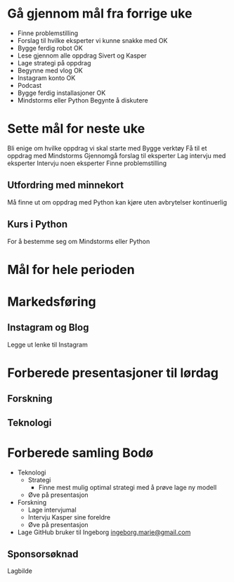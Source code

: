 
# Gå gjennom mål fra forrige uke
- Finne problemstilling
- Forslag til hvilke eksperter vi kunne snakke med OK
- Bygge ferdig robot OK
- Lese gjennom alle oppdrag
Sivert og Kasper
- Lage strategi på oppdrag
- Begynne med vlog OK
- Instagram konto OK
- Podcast
- Bygge ferdig installasjoner OK
- Mindstorms eller Python
Begynte å diskutere


# Sette mål for neste uke
Bli enige om hvilke oppdrag vi skal starte med
Bygge verktøy
Få til et oppdrag med Mindstorms
Gjennomgå forslag til eksperter
Lag intervju med eksperter
Intervju noen eksperter
Finne problemstilling

## Utfordring med minnekort
Må finne ut om oppdrag med Python kan kjøre uten avbrytelser kontinuerlig

## Kurs i Python
For å bestemme seg om Mindstorms eller Python

# Mål for hele perioden
 
# Markedsføring
## Instagram og Blog
Legge ut lenke til Instagram

# Forberede presentasjoner til lørdag
## Forskning
## Teknologi

# Forberede samling Bodø
- Teknologi
   - Strategi
     - Finne mest mulig optimal strategi med å prøve lage ny modell
   - Øve på presentasjon
- Forskning
   - Lage intervjumal
   - Intervju Kasper sine foreldre
   - Øve på presentasjon
- Lage GitHub bruker til Ingeborg
ingeborg.marie@gmail.com

## Sponsorsøknad
Lagbilde


